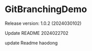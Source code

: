 # GitBranchingDemo

Release version: 1.0.2 (2024030102)

Update README 2024022702

update Readme haodong

